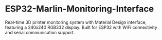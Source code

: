 # ESP32-Marlin-Monitoring-Interface
Real-time 3D printer monitoring system with Material Design interface, featuring a 240x240 RGB332 display. Built for ESP32 with WiFi connectivity and serial communication support.
